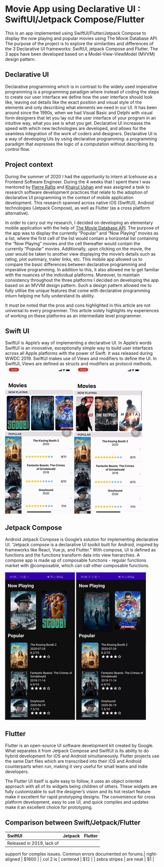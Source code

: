 # Movie App using Declarative UI : SwiftUI/Jetpack Compose/Flutter
This is an app implemented using SwiftUI/Flutter/Jetpack Compose to display the now playing and popular movies using The Movie Database API. The purpose of the project is to explore the similarities and differences of the 3 Declarative UI frameworks: SwiftUI, jetpack Compose and Flutter. The 3 apps have been developed based on a Model-View-ViewModel (MVVM) design pattern.

## Declarative UI
Declarative programming which is in contrast to the widely used imperative programming is a programming paradigm where instead of coding the steps to create our user interface we define how the user interface should look like, leaving out details like the exact position and visual style of the elements and only describing what elements we need in our UI. It has been around since the 1990s, when we had Visual Basic and Delphi with visual form designers that let you lay out the user interface of your program in an intuitive way, what you see is what you get. Declarative UI increases the speed with which new technologies are developed, and allows for the seamless integration of the work of coders and designers. Declarative UI is a way of developing UIs by using declarative programming: a programming paradigm that expresses the logic of a computation without describing its control flow.

## Project context
During the summer of 2020 I had the opportunity to intern at Icehouse as a Frontend Software Engineer. During the 4 weeks that I spent there I was mentored by [Pierre Rafiq](https://www.linkedin.com/in/pierrerafiq/) and [Khairul Ushan](https://www.linkedin.com/in/khairil-ushan-80361254/) and was assigned a task to research software development practices that relate to the adoption of declarative UI programming in the context of mobile application development. This research spanned across native iOS (SwiftUI), Android technologies (Jetpack Compose), as well as Flutter (as a cross platform alternative). 

In order to carry out my research, I decided on developing an elementary mobile application with the help of [The Movie Database API](https://www.themoviedb.org). The purpose of the app was to display the currently “Popular” and “Now Playing” movies as a list, where the first cell of the list would contain a horizontal list containing the “Now Playing” movies and the cell thereafter would contain the currently “Popular” movies. Additionally, upon clicking on the movie, the user would be taken to another view displaying the movie’s details such as rating, plot summary, trailer links, etc. This mobile app allowed us to compare the basic differences between declarative programming and imperative programming. In addition to this, it also allowed me to get familiar with the nuances of the individual platforms. Moreover, to maintain consistency throughout the three platforms I decided on developing the app based on an MVVM design pattern. Such a design pattern allowed me to fully utilise the unique features that come with declarative programming inturn helping me fully understand its ability.

It must be noted that the pros and cons highlighted in this article are not universal to every programmer. This article solely highlights my experiences of working on these platforms as an intermediate level programmer.
## Swift UI
SwiftUI is Apple’s way of implementing a declarative UI. In Apple’s words SwiftUI is an innovative, exceptionally simple way to build user interfaces across all Apple platforms with the power of Swift. It was released during WWDC 2019. SwiftUI makes use of Views and modifiers to define the UI. In SwiftUI, Views are defined as structs and modifiers as protocol methods. <br>
  ![SwiftUI TMDB Demo](media/front-swiftui.gif)
  ![SwiftUI TMDB Demo](media/end-swiftui.gif)
## Jetpack Compose
Android Jetpack Compose is Google’s solution for implementing declarative UI. “Jetpack compose is a declarative UI toolkit built for Android, inspired by frameworks like React, Vue.js, and Flutter.” With compose, UI is defined as functions and the functions transform data into view hierarchies. A compose app is made up of composable functions - regular functions market with @composable, which can call other composable functions.

![Jetpack Compose TMDB Demo](media/front-jetpack.gif)
![Jetpack Compose TMDB Demo](media/end-jetpack.gif)<br>
## Flutter
Flutter is an open-source UI software development kit created by Google. What separates it from Jetpack Compose and SwiftUI is its ability to do hybrid development for iOS and Android simultaneously. Flutter projects use the same Dart files which are transcribed into their iOS and Android counterparts when run, making it very useful for small teams and indie developers.

The Flutter UI itself is quite easy to follow, it uses an object oriented approach with all of its widgets being children of others. These widgets are fully customizable to suit the designer’s vision and its hot restart feature make it excellent for rapid prototyping designs. The convenience for cross platform development, easy to use UI, and quick compiles and updates make it an excellent choice for prototyping.
## Comparison between Swift/Jetpack/Flutter
|SwiftUI                      |Jetpack                      |Flutter                         |
|:----------------------------|:----------------------------|:-------------------------------|
| Released in 2019, lack of 
  support for complex issues. 
  Common errors documented on 
  forums.| right-aligned | $1600 |
| col 2 is      | centered      |   $12 |
| zebra stripes | are neat      |    $1 |

